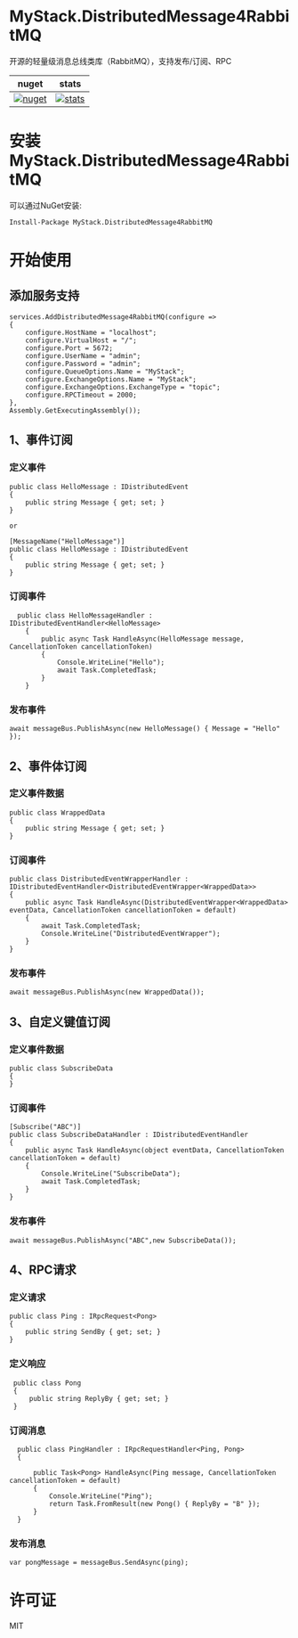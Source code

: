 # MyStack.DistributedMessage4RabbitMQ

开源的轻量级消息总线类库（RabbitMQ），支持发布/订阅、RPC

| nuget      | stats |
| ----------- | ----------- | 
| [![nuget](https://img.shields.io/nuget/v/MyStack.DistributedMessage4RabbitMQ.svg?style=flat-square)](https://www.nuget.org/packages/MyStack.DistributedMessage4RabbitMQ)    | [![stats](https://img.shields.io/nuget/dt/MyStack.DistributedMessage4RabbitMQ.svg?style=flat-square)](https://www.nuget.org/stats/packages/MyStack.DistributedMessage4RabbitMQ?groupby=Version)         |

# 安装MyStack.DistributedMessage4RabbitMQ

可以通过NuGet安装:
```
Install-Package MyStack.DistributedMessage4RabbitMQ
```

# 开始使用

## 添加服务支持
``` 
services.AddDistributedMessage4RabbitMQ(configure =>
{
    configure.HostName = "localhost";
    configure.VirtualHost = "/";
    configure.Port = 5672;
    configure.UserName = "admin";
    configure.Password = "admin";
    configure.QueueOptions.Name = "MyStack";
    configure.ExchangeOptions.Name = "MyStack";
    configure.ExchangeOptions.ExchangeType = "topic";
    configure.RPCTimeout = 2000;
},
Assembly.GetExecutingAssembly());
```

## 1、事件订阅
### 定义事件
```
public class HelloMessage : IDistributedEvent
{
    public string Message { get; set; }
}

or

[MessageName("HelloMessage")]
public class HelloMessage : IDistributedEvent
{
    public string Message { get; set; }
}
```

### 订阅事件
```
  public class HelloMessageHandler : IDistributedEventHandler<HelloMessage>
    {
        public async Task HandleAsync(HelloMessage message, CancellationToken cancellationToken)
        {
            Console.WriteLine("Hello");
            await Task.CompletedTask;
        }
    }
```
### 发布事件
```
await messageBus.PublishAsync(new HelloMessage() { Message = "Hello" });
```


## 2、事件体订阅
### 定义事件数据
``` 
public class WrappedData 
{
    public string Message { get; set; }
}

```

### 订阅事件
```
public class DistributedEventWrapperHandler : IDistributedEventHandler<DistributedEventWrapper<WrappedData>>
{
    public async Task HandleAsync(DistributedEventWrapper<WrappedData> eventData, CancellationToken cancellationToken = default)
    {
        await Task.CompletedTask;
        Console.WriteLine("DistributedEventWrapper");
    }
}
```
### 发布事件
```
await messageBus.PublishAsync(new WrappedData());
```

## 3、自定义键值订阅
### 定义事件数据
``` 
public class SubscribeData
{
}

```

### 订阅事件
```
[Subscribe("ABC")]
public class SubscribeDataHandler : IDistributedEventHandler
{
    public async Task HandleAsync(object eventData, CancellationToken cancellationToken = default)
    {
        Console.WriteLine("SubscribeData");
        await Task.CompletedTask;
    }
}
```
### 发布事件
```
await messageBus.PublishAsync("ABC",new SubscribeData());
```



## 4、RPC请求
### 定义请求
```
public class Ping : IRpcRequest<Pong>
{
    public string SendBy { get; set; }
}
```
### 定义响应
```
 public class Pong
 {
     public string ReplyBy { get; set; }
 }
```

### 订阅消息
```
  public class PingHandler : IRpcRequestHandler<Ping, Pong>
  {

      public Task<Pong> HandleAsync(Ping message, CancellationToken cancellationToken = default)
      {
          Console.WriteLine("Ping");
          return Task.FromResult(new Pong() { ReplyBy = "B" });
      }
  }
```
### 发布消息
```
var pongMessage = messageBus.SendAsync(ping);
```

# 许可证

MIT